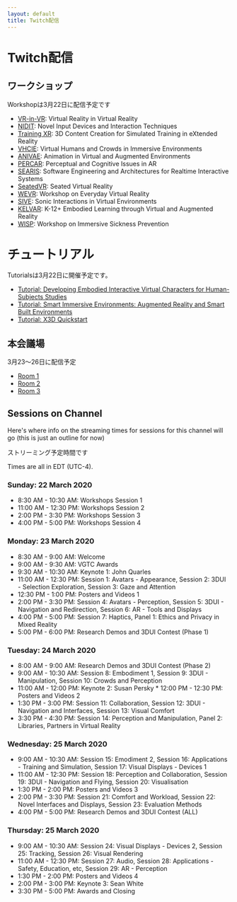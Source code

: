 ```yaml
---
layout: default
title: Twitch配信
---
```


# Twitch配信

## ワークショップ

Workshopは3月22日に配信予定です

- [VR-in-VR](http://twitch.tv/ieeevr2020_vr_in_vr): Virtual Reality in Virtual Reality
- [NIDIT](http://twitch.tv/ieeevr2020_nidit): Novel Input Devices and Interaction Techniques
- [Training XR](http://twitch.tv/ieeevr2020_training_xr): 3D Content Creation for Simulated Training in eXtended Reality
- [VHCIE](http://twitch.tv/ieeevr2020_vhcie): Virtual Humans and Crowds in Immersive Environments
- [ANIVAE](http://twitch.tv/ieeevr2020_anivae): Animation in Virtual and Augmented Environments
- [PERCAR](http://twitch.tv/ieeevr2020_percar): Perceptual and Cognitive Issues in AR
- [SEARIS](http://twitch.tv/ieeevr2020_searis): Software Engineering and Architectures for Realtime Interactive Systems
- [SeatedVR](http://twitch.tv/ieeevr2020_seated_vr): Seated Virtual Reality
- [WEVR](http://twitch.tv/ieeevr2020_wevr): Workshop on Everyday Virtual Reality
- [SIVE](http://twitch.tv/ieeevr2020_sive): Sonic Interactions in Virtual Environments
- [KELVAR](http://twitch.tv/ieeevr2020_kelvar): K-12+ Embodied Learning through Virtual and Augmented Reality
- [WISP](http://www.twitch.tv/ieeevr2020_wisp): Workshop on Immersive Sickness Prevention


# チュートリアル

Tutorialsは3月22日に開催予定です。

- [Tutorial: Developing Embodied Interactive Virtual Characters for Human-Subjects Studies](http://twitch.tv/ieeevr2020_tutorial_embod)
- [Tutorial: Smart Immersive Environments: Augmented Reality and Smart Built Environments](http://twitch.tv/ieeevr2020_tutorial_smart)
- [Tutorial: X3D Quickstart](http://twitch.tv/ieeevr2020_tutorial_x3d)

## 本会議場

3月23～26日に配信予定

- [Room 1](http://twitch.tv/ieeevr2020_great_room_1)
- [Room 2](http://twitch.tv/ieeevr2020_great_room_2)
- [Room 3](http://twitch.tv/ieeevr2020_studio_1)


## Sessions on  Channel
Here's where info on the streaming times for sessions for this channel will go (this is just an outline for now)

ストリーミング予定時間です

Times are all in EDT (UTC-4).

### Sunday: 22 March 2020

- 8:30 AM - 10:30 AM: Workshops Session 1
- 11:00 AM - 12:30 PM: Workshops Session 2
- 2:00 PM - 3:30 PM: Workshops Session 3
- 4:00 PM - 5:00 PM: Workshops Session 4

### Monday: 23 March 2020

- 8:30 AM - 9:00 AM: Welcome
- 9:00 AM - 9:30 AM: VGTC Awards
- 9:30 AM - 10:30 AM: Keynote 1: John Quarles
- 11:00 AM - 12:30 PM: Session 1: Avatars - Appearance, Session 2: 3DUI - Selection Exploration, Session 3: Gaze and Attention
- 12:30 PM - 1:00 PM: Posters and Videos 1
- 2:00 PM - 3:30 PM: Session 4: Avatars - Perception, Session 5: 3DUI - Navigation and Redirection, Session 6: AR - Tools and Displays
- 4:00 PM - 5:00 PM: Session 7: Haptics, Panel 1: Ethics and Privacy in Mixed Reality
- 5:00 PM - 6:00 PM: Research Demos and 3DUI Contest (Phase 1)

### Tuesday: 24 March 2020

- 8:00 AM - 9:00 AM: Research Demos and 3DUI Contest (Phase 2)
- 9:00 AM - 10:30 AM: Session 8: Embodiment 1, Session 9: 3DUI - Manipulation, Session 10: Crowds and Perception
- 11:00 AM - 12:00 PM: Keynote 2: Susan Persky * 12:00 PM - 12:30 PM: Posters and Videos 2
- 1:30 PM - 3:00 PM: Session 11: Collaboration, Session 12: 3DUI - Navigation and Interfaces, Session 13: Visual Comfort
- 3:30 PM - 4:30 PM: Session 14: Perception and Manipulation, Panel 2: Libraries, Partners in Virtual Reality

### Wednesday: 25 March 2020

- 9:00 AM - 10:30 AM: Session 15: Emodiment 2, Session 16: Applications - Training and Simulation, Session 17: Visual Displays - Devices 1
- 11:00 AM - 12:30 PM: Session 18: Perception and Collaboration, Session 19: 3DUI - Navigation and Flying, Session 20: Visualisation
-  1:30 PM - 2:00 PM: Posters and Videos 3
- 2:00 PM - 3:30 PM: Session 21: Comfort and Workload, Session 22: Novel Interfaces and Displays, Session 23: Evaluation Methods
- 4:00 PM - 5:00 PM: Research Demos and 3DUI Contest (ALL)

### Thursday: 25 March 2020

- 9:00 AM - 10:30 AM: Session 24: Visual Displays - Devices 2, Session 25: Tracking, Session 26: Visual Rendering
- 11:00 AM - 12:30 PM: Session 27: Audio, Session 28: Applications - Safety, Education, etc, Session 29: AR - Perception
- 1:30 PM - 2:00 PM: Posters and Videos 4
- 2:00 PM - 3:00 PM: Keynote 3: Sean White
- 3:30 PM - 5:00 PM: Awards and Closing

